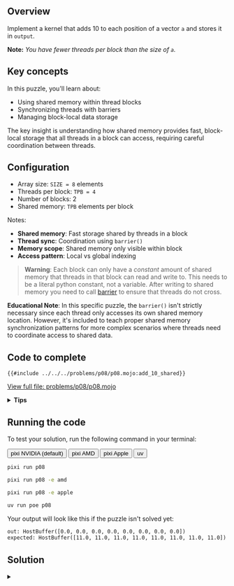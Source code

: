 ## Overview

Implement a kernel that adds 10 to each position of a vector `a` and stores it in `output`.

**Note:** _You have fewer threads per block than the size of `a`._

## Key concepts

In this puzzle, you'll learn about:

- Using shared memory within thread blocks
- Synchronizing threads with barriers
- Managing block-local data storage

The key insight is understanding how shared memory provides fast, block-local storage that all threads in a block can access, requiring careful coordination between threads.

## Configuration

- Array size: `SIZE = 8` elements
- Threads per block: `TPB = 4`
- Number of blocks: 2
- Shared memory: `TPB` elements per block

Notes:

- **Shared memory**: Fast storage shared by threads in a block
- **Thread sync**: Coordination using `barrier()`
- **Memory scope**: Shared memory only visible within block
- **Access pattern**: Local vs global indexing

> **Warning**: Each block can only have a _constant_ amount of shared memory that threads in that block can read and write to. This needs to be a literal python constant, not a variable. After writing to shared memory you need to call [barrier](https://docs.modular.com/mojo/stdlib/gpu/sync/barrier/) to ensure that threads do not cross.

**Educational Note**: In this specific puzzle, the `barrier()` isn't strictly necessary since each thread only accesses its own shared memory location. However, it's included to teach proper shared memory synchronization patterns for more complex scenarios where threads need to coordinate access to shared data.

## Code to complete

```mojo
{{#include ../../../problems/p08/p08.mojo:add_10_shared}}
```

<a href="{{#include ../_includes/repo_url.md}}/blob/main/problems/p08/p08.mojo" class="filename">View full file: problems/p08/p08.mojo</a>

<details>
<summary><strong>Tips</strong></summary>

<div class="solution-tips">

1. Wait for shared memory load with `barrier()` (educational - not strictly needed here)
2. Use `local_i` to access shared memory: `shared[local_i]`
3. Use `global_i` for output: `output[global_i]`
4. Add guard: `if global_i < size`

</div>
</details>

## Running the code

To test your solution, run the following command in your terminal:

<div class="code-tabs" data-tab-group="package-manager">
  <div class="tab-buttons">
    <button class="tab-button">pixi NVIDIA (default)</button>
    <button class="tab-button">pixi AMD</button>
    <button class="tab-button">pixi Apple</button>
    <button class="tab-button">uv</button>
  </div>
  <div class="tab-content">

```bash
pixi run p08
```

  </div>
  <div class="tab-content">

```bash
pixi run p08 -e amd
```

  </div>
  <div class="tab-content">

```bash
pixi run p08 -e apple
```

  </div>
  <div class="tab-content">

```bash
uv run poe p08
```

  </div>
</div>

Your output will look like this if the puzzle isn't solved yet:

```txt
out: HostBuffer([0.0, 0.0, 0.0, 0.0, 0.0, 0.0, 0.0, 0.0])
expected: HostBuffer([11.0, 11.0, 11.0, 11.0, 11.0, 11.0, 11.0, 11.0])
```

## Solution

<details class="solution-details">
<summary></summary>

```mojo
{{#include ../../../solutions/p08/p08.mojo:add_10_shared_solution}}
```

<div class="solution-explanation">

This solution demonstrates key concepts of shared memory usage in GPU programming:

1. **Memory hierarchy**
   - Global memory: `a` and `output` arrays (slow, visible to all blocks)
   - Shared memory: `shared` array (fast, thread-block local)
   - Example for 8 elements with 4 threads per block:

     ```txt
     Global array a: [1 1 1 1 | 1 1 1 1]  # Input: all ones

     Block (0):      Block (1):
     shared[0..3]    shared[0..3]
     [1 1 1 1]       [1 1 1 1]
     ```

2. **Thread coordination**
   - Load phase:

     ```txt
     Thread 0: shared[0] = a[0]=1    Thread 2: shared[2] = a[2]=1
     Thread 1: shared[1] = a[1]=1    Thread 3: shared[3] = a[3]=1
     barrier()    ↓         ↓        ↓         ↓   # Wait for all loads
     ```

   - Process phase: Each thread adds 10 to its shared memory value
   - Result: `output[i] = shared[local_i] + 10 = 11`

   **Note**: In this specific case, the `barrier()` isn't strictly necessary since each thread only writes to and reads from its own shared memory location (`shared[local_i]`). However, it's included for educational purposes to demonstrate proper shared memory synchronization patterns that are essential when threads need to access each other's data.

3. **Index mapping**
   - Global index: `block_dim.x * block_idx.x + thread_idx.x`

     ```txt
     Block 0 output: [11 11 11 11]
     Block 1 output: [11 11 11 11]
     ```

   - Local index: `thread_idx.x` for shared memory access

     ```txt
     Both blocks process: 1 + 10 = 11
     ```

4. **Memory access pattern**
   - Load: Global → Shared (coalesced reads of 1s)
   - Sync: `barrier()` ensures all loads complete
   - Process: Add 10 to shared values
   - Store: Write 11s back to global memory

This pattern shows how to use shared memory to optimize data access while maintaining thread coordination within blocks.
</div>
</details>
